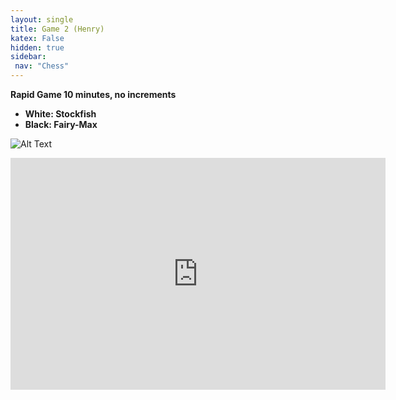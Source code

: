 ```yaml
---
layout: single
title: Game 2 (Henry)
katex: False
hidden: true
sidebar:
 nav: "Chess"
---
```

**Rapid Game 10 minutes, no increments**

 - **White: Stockfish**
 - **Black: Fairy-Max**



![Alt Text](https://images.chesscomfiles.com/uploads/game-gifs/90px/green/neo/0/cc/0/0/bUNZUWd2M05ic1pKbEIhVENLVENzQ0pDdk02TEtTMVNmQTdSa3NYSEFyNVpudlpUZWdDdmZ2TEVkdD9WcHhFdnR2VEpNQ1JZY1Y4NlZNSHpDSVlSYWV6c2pzU0tlS1JVSVNVYmdwMlVTNzkyS0pRSnZKYnJpcjJUN1NUS0JLTkZKUTY1UVk1NFk2.gif)


<iframe width=600 height=371 src="https://lichess.org/study/embed/NZrn1Y3s/vBRl3zog" frameborder=0></iframe>
